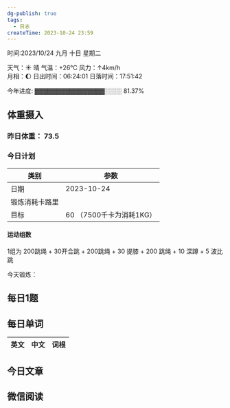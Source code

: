 ```yaml
---
dg-publish: true
tags:
  - 日志
createTime: 2023-10-24 23:59
---
```



时间:2023/10/24 九月 十日 星期二

天气：☀️   晴 气温：+26°C 风力：↑4km/h  
月相：🌔 日出时间：06:24:01 日落时间：17:51:42

今年进度: ▓▓▓▓▓▓▓▓▓▓▓▓▓▓▓▓░░░░ 81.37%

## 体重摄入

### 昨日体重： 73.5
### 今日计划

| 类别           | 参数                    |
| -------------- | ----------------------- |
| 日期           | 2023-10-24               |
| 锻炼消耗卡路里 | |
| 目标           | 60      （7500千卡为消耗1KG）                |


#### 运动组数

1组为 200跳绳 + 30开合跳 + 200跳绳 + 30 提膝 + 200 跳绳 + 10 深蹲 + 5 波比跳

今天锻炼：





## 每日1题


## 每日单词

| 英文       | 中文       |词根|
| ---------- | ---------- | ---|


## 今日文章
 

## 微信阅读

<!-- start of weread -->

<!-- end of weread -->
